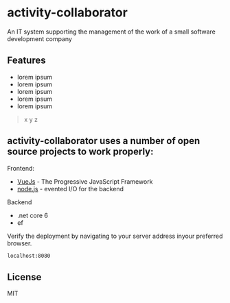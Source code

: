 # activity-collaborator
An IT system supporting the management of the work of a small software development company

## Features

- lorem ipsum
- lorem ipsum
- lorem ipsum
- lorem ipsum
- lorem ipsum


> x
> y
> z

## activity-collaborator uses a number of open source projects to work properly:
Frontend:
- [VueJs] - The Progressive JavaScript Framework
- [node.js] - evented I/O for the backend

Backend
- .net core 6
- ef


Verify the deployment by navigating to your server address inyour preferred browser.

```sh
localhost:8080
```

## License

MIT


   [git-repo-url]: <https://github.com/joemccann/dillinger.git>
   [node.js]: <http://nodejs.org>
   [VueJs]: <https://v2.vuejs.org>

